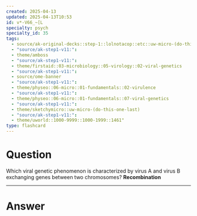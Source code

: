 ```yaml
---
created: 2025-04-13
updated: 2025-04-13T10:53
id: v*-V66_~[L
specialty: psych
specialty_id: 35
tags:
  - source/ak-original-decks::step-1::lolnotacop::etc::uw-micro-(do-this-one-last)
  - "source/ak-step1-v11:": 
  - theme/amboss
  - "source/ak-step1-v11:": 
  - theme/firstaid::03-microbiology::05-virology::02-viral-genetics
  - "source/ak-step1-v11:": 
  - source/ome-banner
  - "source/ak-step1-v11:": 
  - theme/physeo::06-micro::01-fundamentals::02-virulence
  - "source/ak-step1-v11:": 
  - theme/physeo::06-micro::01-fundamentals::07-viral-genetics
  - "source/ak-step1-v11:": 
  - theme/sketchymicro::uw-micro-(do-this-one-last)
  - "source/ak-step1-v11:": 
  - theme/uworld::1000-9999::1000-1999::1461"
type: flashcard
---
```


# Question
Which viral genetic phenomenon is characterized by virus A and virus B exchanging genes between two chromosomes?   **Recombination**

---

# Answer
